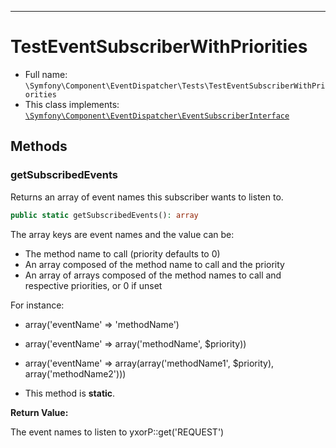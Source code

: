 ***

# TestEventSubscriberWithPriorities

* Full name: `\Symfony\Component\EventDispatcher\Tests\TestEventSubscriberWithPriorities`
* This class implements:
  [`\Symfony\Component\EventDispatcher\EventSubscriberInterface`](../EventSubscriberInterface.md)

## Methods

### getSubscribedEvents

Returns an array of event names this subscriber wants to listen to.

```php
public static getSubscribedEvents(): array
```

The array keys are event names and the value can be:

* The method name to call (priority defaults to 0)
* An array composed of the method name to call and the priority
* An array of arrays composed of the method names to call and respective priorities, or 0 if unset

For instance:

* array('eventName' => 'methodName')
* array('eventName' => array('methodName', $priority))
* array('eventName' => array(array('methodName1', $priority), array('methodName2')))

* This method is **static**.

**Return Value:**

The event names to listen to yxorP::get('REQUEST')
